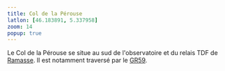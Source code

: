 ```yaml
---
title: Col de la Pérouse
latlon: [46.183891, 5.337958]
zoom: 14
popup: true
---
```


Le Col de la Pérouse se situe au sud de l'observatoire et du relais TDF de
[Ramasse](/tags/ramasse/). Il est notamment traversé par le [GR59](/tags/gr59/).
